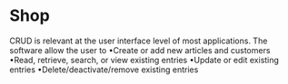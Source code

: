 # Shop
CRUD is relevant at the user interface level  of most applications. The software allow the user to   •Create or add new articles and customers •Read, retrieve, search, or view existing entries •Update or edit existing entries •Delete/deactivate/remove existing entries
